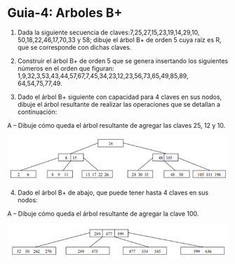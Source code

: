 # Guia-4: Arboles B+

1. Dada la siguiente secuencia de claves:7,25,27,15,23,19,14,29,10, 50,18,22,46,17,70,33 y 58; dibuje el árbol B+ de orden 5 cuya raíz es R, que se corresponde con dichas claves.
   
2. Construir el árbol B+ de orden 5 que se genera insertando los siguientes números en el orden que figuran: 1,9,32,3,53,43,44,57,67,7,45,34,23,12,23,56,73,65,49,85,89, 64,54,75,77,49.
   
3. Dado el árbol B+ siguiente con capacidad para 4 claves en sus nodos, dibuje el árbol resultante de realizar las operaciones que se detallan a continuación:

A – Dibuje cómo queda el árbol resultante de agregar las claves 25, 12 y 10.


![Arbol 1][def1]

4. Dado el árbol B+ de abajo, que puede tener hasta 4 claves en sus nodos:

A – Dibuje cómo queda el árbol resultante de agregar la clave 100.



![Arbol 2][def2]

[def1]: imagenesGuia4/ArbolB1.png
[def2]: imagenesGuia4/ArbolB2.png
